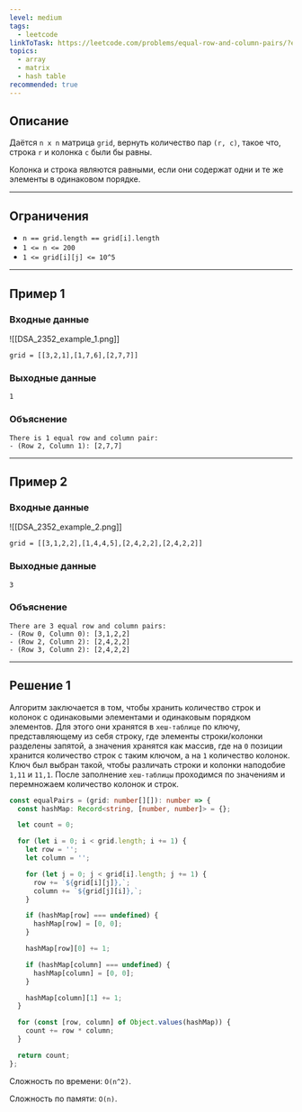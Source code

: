 ```yaml
---
level: medium
tags:
  - leetcode
linkToTask: https://leetcode.com/problems/equal-row-and-column-pairs/?envType=study-plan-v2&envId=leetcode-75
topics:
  - array
  - matrix
  - hash table
recommended: true
---
```

## Описание

Даётся `n x n` матрица `grid`, вернуть количество пар `(r, c)`, такое что, строка `r` и колонка `c` были бы равны.

Колонка и строка являются равными, если они содержат одни и те же элементы в одинаковом порядке.

---
## Ограничения

- `n == grid.length == grid[i].length`
- `1 <= n <= 200`
- `1 <= grid[i][j] <= 10^5`

---
## Пример 1

### Входные данные

![[DSA_2352_example_1.png]]

```
grid = [[3,2,1],[1,7,6],[2,7,7]]
```
### Выходные данные

```
1
```
### Объяснение

```
There is 1 equal row and column pair:
- (Row 2, Column 1): [2,7,7]
```

---
## Пример 2

### Входные данные

![[DSA_2352_example_2.png]]

```
grid = [[3,1,2,2],[1,4,4,5],[2,4,2,2],[2,4,2,2]]
```
### Выходные данные

```
3
```
### Объяснение

```
There are 3 equal row and column pairs:
- (Row 0, Column 0): [3,1,2,2]
- (Row 2, Column 2): [2,4,2,2]
- (Row 3, Column 2): [2,4,2,2]
```

---
## Решение 1

Алгоритм заключается в том, чтобы хранить количество строк и колонок с одинаковыми элементами и одинаковым порядком элементов. Для этого они хранятся в `хеш-таблице` по ключу, представляющему из себя строку, где элементы строки/колонки разделены запятой, а значения хранятся как массив, где на `0` позиции хранится количество строк с таким ключом, а на `1` количество колонок. Ключ был выбран такой, чтобы различать строки и колонки наподобие `1,11` и `11,1`. После заполнение `хеш-таблицы` проходимся по значениям и перемножаем количество колонок и строк.

```typescript
const equalPairs = (grid: number[][]): number => {
  const hashMap: Record<string, [number, number]> = {};

  let count = 0;

  for (let i = 0; i < grid.length; i += 1) {
    let row = '';
    let column = '';

    for (let j = 0; j < grid[i].length; j += 1) {
      row += `${grid[i][j]},`;
      column += `${grid[j][i]},`;
    }

    if (hashMap[row] === undefined) {
      hashMap[row] = [0, 0];
    }

    hashMap[row][0] += 1;

    if (hashMap[column] === undefined) {
      hashMap[column] = [0, 0];
    }

    hashMap[column][1] += 1;
  }

  for (const [row, column] of Object.values(hashMap)) {    
    count += row * column;
  }

  return count;
};
```

Сложность по времени: `O(n^2)`.

Сложность по памяти: `O(n)`.
